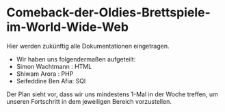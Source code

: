 # Comeback-der-Oldies-Brettspiele-im-World-Wide-Web

Hier werden zukünftig alle Dokumentationen eingetragen.

- Wir haben uns folgendermaßen aufgeteilt: 
- Simon Wachtmann : HTML
- Shiwam Arora : PHP
- Seifeddine Ben Afia: SQl


Der Plan sieht vor, dass wir uns mindestens 1-Mal in der Woche treffen, um unseren Fortschritt in dem jeweiligen Bereich vorzustellen.
